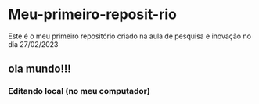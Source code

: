 # Meu-primeiro-reposit-rio
Este é o meu primeiro repositório criado na aula de pesquisa e inovação no dia 27/02/2023
## ola mundo!!!
### Editando local (no meu computador)

